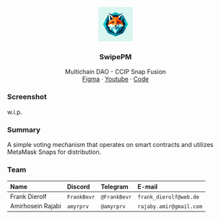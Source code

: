 <div align="center">
<img src="./Logo.webp" alt="logo" width="80" height="80" />
</div>

<h3 align="center">SwipePM</h3>
  <p align="center">
    Multichain DAO - CCIP Snap Fusion
    <br />
    <a href="" name="Figma">Figma</a>
    ·
    <a href="">Youtube</a>
    ·
    <a href="https://github.com/4bridges/vote-snap">Code</a>
  </p>
</div>

### Screenshot

w.i.p.

### Summary

A simple voting mechanism that operates on smart contracts and utilizes MetaMask
Snaps for distribution.

### Team

| Name          | Discord     | Telegram     | E-mail                 |
| :------------ | :---------- | :----------- | :--------------------- |
| Frank Dierolf | `FrankBevr` | `@FrankBevr` | `frank_dierolf@web.de` |
| Amirhosein Rajabi | `amyrprv` | `@amyrprv` | `rajaby.amir@gmail.com` |
